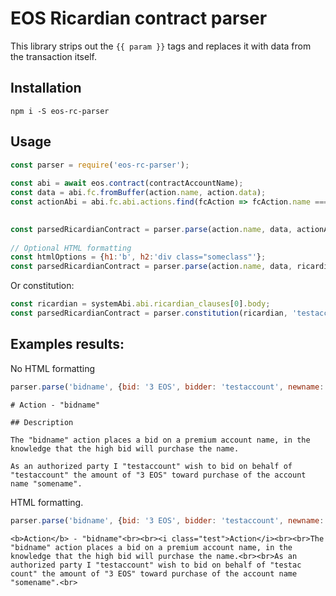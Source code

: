 # EOS Ricardian contract parser

This library strips out the `{{ param }}` tags and replaces it with data from the transaction
itself.

## Installation

```
npm i -S eos-rc-parser 
```



## Usage

```js
const parser = require('eos-rc-parser');
 
const abi = await eos.contract(contractAccountName);
const data = abi.fc.fromBuffer(action.name, action.data);
const actionAbi = abi.fc.abi.actions.find(fcAction => fcAction.name === action.name);
 

const parsedRicardianContract = parser.parse(action.name, data, actionAbi.ricardian_contract);
 
// Optional HTML formatting
const htmlOptions = {h1:'b', h2:'div class="someclass"'};
const parsedRicardianContract = parser.parse(action.name, data, ricardian, signer, true || htmlOptions);
```

Or constitution:

```js
const ricardian = systemAbi.abi.ricardian_clauses[0].body;
const parsedRicardianContract = parser.constitution(ricardian, 'testaccount', {h1:'h1'});
```

## Examples results:

No HTML formatting

```js
parser.parse('bidname', {bid: '3 EOS', bidder: 'testaccount', newname: 'somename'}, ricardian, 'testaccount');
```
```
# Action - "bidname"

## Description

The "bidname" action places a bid on a premium account name, in the knowledge that the high bid will purchase the name.

As an authorized party I "testaccount" wish to bid on behalf of "testaccount" the amount of "3 EOS" toward purchase of the account name "somename".

```

HTML formatting.

```js
parser.parse('bidname', {bid: '3 EOS', bidder: 'testaccount', newname: 'somename'}, ricardian, 'testaccount', {h1:'b', h2:'i class="test"'});
```
```
<b>Action</b> - "bidname"<br><br><i class="test">Action</i><br><br>The "bidname" action places a bid on a premium account name, in the knowledge that the high bid will purchase the name.<br><br>As an authorized party I "testaccount" wish to bid on behalf of "testac
count" the amount of "3 EOS" toward purchase of the account name "somename".<br>

```